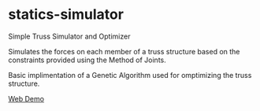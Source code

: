 # statics-simulator
Simple Truss Simulator and Optimizer

Simulates the forces on each member of a truss structure based on the constraints provided using the Method of Joints.

Basic implimentation of a Genetic Algorithm used for omptimizing the truss structure.

[Web Demo](https://statics-simulator.web.app/)
